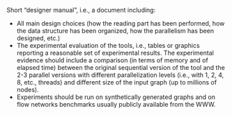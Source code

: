 Short “designer manual”, i.e., a document including:
- All main design choices (how the reading part has been performed, how the data
structure has been organized, how the parallelism has been designed, etc.)
- The experimental evaluation of the tools, i.e., tables or graphics reporting a
reasonable set of experimental results. The experimental evidence should include
a comparison (in terms of memory and of elapsed time) between the original sequential version of the tool and the 2-3 parallel versions with different
  parallelization levels (i.e., with 1, 2, 4, 8, etc., threads) and different size of the
  input graph (up to millions of nodes).
- Experiments should be run on synthetically generated graphs and on flow
  networks benchmarks usually publicly available from the WWW.